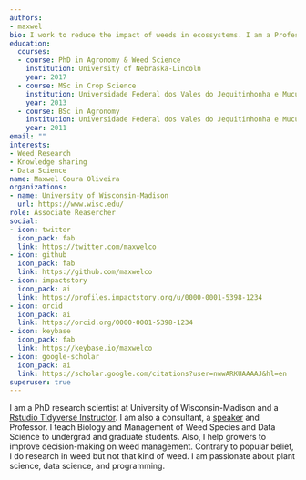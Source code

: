 ```yaml
---
authors:
- maxwel
bio: I work to reduce the impact of weeds in ecossystems. I am a Professor, weed scientist, and an enthusiast data scientist.
education:
  courses:
  - course: PhD in Agronomy & Weed Science
    institution: University of Nebraska-Lincoln
    year: 2017
  - course: MSc in Crop Science
    institution: Universidade Federal dos Vales do Jequitinhonha e Mucuri
    year: 2013
  - course: BSc in Agronomy
    institution: Universidade Federal dos Vales do Jequitinhonha e Mucuri
    year: 2011
email: ""
interests:
- Weed Research
- Knowledge sharing
- Data Science
name: Maxwel Coura Oliveira
organizations:
- name: University of Wisconsin-Madison
  url: https://www.wisc.edu/
role: Associate Reasercher
social:
- icon: twitter
  icon_pack: fab
  link: https://twitter.com/maxwelco
- icon: github
  icon_pack: fab
  link: https://github.com/maxwelco
- icon: impactstory
  icon_pack: ai
  link: https://profiles.impactstory.org/u/0000-0001-5398-1234
- icon: orcid
  icon_pack: ai
  link: https://orcid.org/0000-0001-5398-1234
- icon: keybase
  icon_pack: fab
  link: https://keybase.io/maxwelco
- icon: google-scholar
  icon_pack: ai
  link: https://scholar.google.com/citations?user=nwwARKUAAAAJ&hl=en
superuser: true
---
```


I am a PhD research scientist at University of Wisconsin-Madison and a [Rstudio Tidyverse Instructor](https://education.rstudio.com/trainers/people/oliveira+maxwel/). I am also a consultant, a [speaker](/talks) and Professor. I teach Biology and Management of Weed Species and Data Science to undergrad and graduate students. Also, I help growers to improve decision-making on weed management. Contrary to popular belief, I do research in weed but not that kind of weed. I am passionate about plant science, data science, and programming. 

